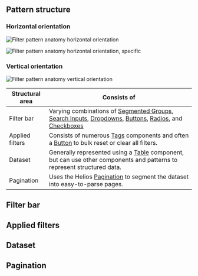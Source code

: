 ## Pattern structure

### Horizontal orientation

![Filter pattern anatomy horizontal orientation](/assets/patterns/filter-patterns/pattern-anatomy-generic-horizontal.png)

![Filter pattern anatomy horizontal orientation, specific](/assets/patterns/filter-patterns/pattern-anatomy-specific-horizontal.png)

### Vertical orientation

![Filter pattern anatomy vertical orientation](/assets/patterns/filter-patterns/pattern-anatomy-generic-vertical.png)

| Structural area | Consists of |
| --------------- | ------------|
| Filter bar      | Varying combinations of [Segmented Groups](/components/segmented-group), [Search Inputs](/components/form/text-input#search), [Dropdowns](/components/dropdown), [Buttons](/components/button), [Radios](/components/form/radio), and [Checkboxes](/components/form/checkbox) |
| Applied filters | Consists of numerous [Tags](/components/tag) components and often a [Button](/components/button) to bulk reset or clear all filters. |
| Dataset | Generally represented using a [Table](/components/table) component, but can use other components and patterns to represent structured data. |
| Pagination      | Uses the Helios [Pagination](/components/pagination) to segment the dataset into easy-to-parse pages. |

## Filter bar

## Applied filters

## Dataset

## Pagination